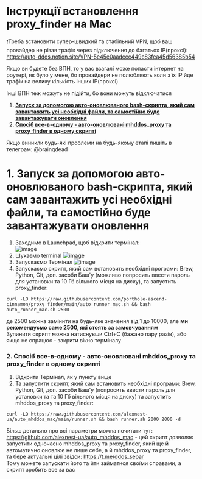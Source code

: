 # Інструкції встановлення proxy_finder на Mac


❗️Треба встановити супер-швидкий та стабільний VPN, щоб ваш провайдер не різав трафік через підключення до багатьох ІР(проксі):
https://auto-ddos.notion.site/VPN-5e45e0aadccc449e83fea45d56385b54

Якщо ви будете без ВПН, то у вас взагалі може попасти інтернет на роутері, як було у мене, бо провайдери не полюбляють коли з їх ІР йде трафік на велику кількість інших ІР(проксі)

Інші ВПН теж можуть не підійти, бо вони можуть відключатися 

1. [**Запуск за допомогою авто-оновлюваного bash-скрипта, який сам завантажить усі необхідні файли, та самостійно буде завантажувати оновлення**](https://github.com/porthole-ascend-cinnamon/proxy_finder/edit/main/instructions/Mac.md#1-%D0%B7%D0%B0%D0%BF%D1%83%D1%81%D0%BA-%D0%B7%D0%B0-%D0%B4%D0%BE%D0%BF%D0%BE%D0%BC%D0%BE%D0%B3%D0%BE%D1%8E-%D0%B0%D0%B2%D1%82%D0%BE-%D0%BE%D0%BD%D0%BE%D0%B2%D0%BB%D1%8E%D0%B2%D0%B0%D0%BD%D0%BE%D0%B3%D0%BE-bash-%D1%81%D0%BA%D1%80%D0%B8%D0%BF%D1%82%D0%B0-%D1%8F%D0%BA%D0%B8%D0%B9-%D1%81%D0%B0%D0%BC-%D0%B7%D0%B0%D0%B2%D0%B0%D0%BD%D1%82%D0%B0%D0%B6%D0%B8%D1%82%D1%8C-%D1%83%D1%81%D1%96-%D0%BD%D0%B5%D0%BE%D0%B1%D1%85%D1%96%D0%B4%D0%BD%D1%96-%D1%84%D0%B0%D0%B9%D0%BB%D0%B8-%D1%82%D0%B0-%D1%81%D0%B0%D0%BC%D0%BE%D1%81%D1%82%D1%96%D0%B9%D0%BD%D0%BE-%D0%B1%D1%83%D0%B4%D0%B5-%D0%B7%D0%B0%D0%B2%D0%B0%D0%BD%D1%82%D0%B0%D0%B6%D1%83%D0%B2%D0%B0%D1%82%D0%B8-%D0%BE%D0%BD%D0%BE%D0%B2%D0%BB%D0%B5%D0%BD%D0%BD%D1%8F)  
2. [**Спосіб все-в-одному - авто-оновлювані mhddos_proxy та proxy_finder в одному скрипті**](https://github.com/porthole-ascend-cinnamon/proxy_finder/blob/main/instructions/Mac.md#2-%D1%81%D0%BF%D0%BE%D1%81%D1%96%D0%B1-%D0%B2%D1%81%D0%B5-%D0%B2-%D0%BE%D0%B4%D0%BD%D0%BE%D0%BC%D1%83---%D0%B0%D0%B2%D1%82%D0%BE-%D0%BE%D0%BD%D0%BE%D0%B2%D0%BB%D1%8E%D0%B2%D0%B0%D0%BD%D1%96-mhddos_proxy-%D1%82%D0%B0-proxy_finder-%D0%B2-%D0%BE%D0%B4%D0%BD%D0%BE%D0%BC%D1%83-%D1%81%D0%BA%D1%80%D0%B8%D0%BF%D1%82%D1%96)    

Якщо виникли будь-які проблеми на будь-якому етапі пишіть в телеграм: @brainqdead

# 1. Запуск за допомогою авто-оновлюваного bash-скрипта, який сам завантажить усі необхідні файли, та самостійно буде завантажувати оновлення
1) Заходимо в Launchpad, щоб відкрити термінал:  
![image](https://user-images.githubusercontent.com/74729549/167870744-564a23ad-966d-430c-8fe1-5557b22df9ff.png)  
2) Шукаємо terminal
![image](https://user-images.githubusercontent.com/74729549/167871196-714ccf87-42a0-458a-acb9-fb1cddf0d0da.png)
3) Запускаємо Термінал
![image](https://user-images.githubusercontent.com/74729549/167871258-0a24e1fd-0c87-42c3-ace1-2d32d8120b75.png)
4) Запускаємо скрипт, який сам встановить необхідні програми: Brew, Python, Git, доп. засоби Баш'у (можливо попросить ввести пароль для установки та 10 Гб вільного  місця на диску), та запустить proxy_finder:  
```shell
curl -LO https://raw.githubusercontent.com/porthole-ascend-cinnamon/proxy_finder/main/auto_runner_mac.sh && bash auto_runner_mac.sh 2500
```
де 2500 можна замінити на будь-яке значення від 1 до 10000, але **ми рекомендуємо саме 2500, які стоять за замовчуванням**  
Зупинити скрипт можна натиснувши Ctrl+C (бажано пару разів), або якщо не спрацює - закрити вікно терміналу  


### 2. Спосіб все-в-одному - авто-оновлювані mhddos_proxy та proxy_finder в одному скрипті
1) Відкрити Термінал, як у пункту вище  
2) Та запустити скрипт, який сам встановить необхідні програми: Brew, Python, Git, доп. засоби Баш'у (попросить ввести пароль для установки та та 10 Гб вільного  місця на диску) та запустить mhddos_proxy та proxy_finder:    
```shell
curl -LO https://raw.githubusercontent.com/alexnest-ua/auto_mhddos_mac/main/runner.sh && bash runner.sh 2000 2000 -d
```
Більш детально про всі параметри можна почитати тут: https://github.com/alexnest-ua/auto_mhddos_mac - цей скрипт дозволяє запустити одночасно mhddos_proxy та  proxy_finder, який ще й автоматично оновлює не лише себе, а й mhddos_proxy та proxy_finder, та бере актуальні цілі звідси: https://t.me/ddos_separ  
Тому можете запускати його та йти займатися своїми справами, а скрипт зробить все за вас
